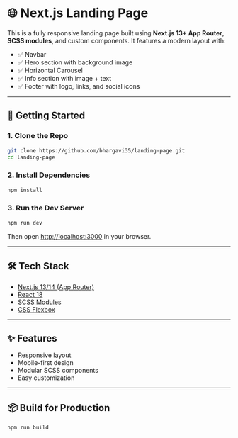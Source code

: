 # 🌐 Next.js Landing Page

This is a fully responsive landing page built using **Next.js 13+ App Router**, **SCSS modules**, and custom components. It features a modern layout with:

- ✅ Navbar
- ✅ Hero section with background image
- ✅ Horizontal Carousel
- ✅ Info section with image + text
- ✅ Footer with logo, links, and social icons

---

## 🚀 Getting Started

### 1. Clone the Repo

```bash
git clone https://github.com/bhargavi35/landing-page.git
cd landing-page
```

### 2. Install Dependencies

```bash
npm install
```

### 3. Run the Dev Server

```bash
npm run dev
```

Then open [http://localhost:3000](http://localhost:3000) in your browser.

---

## 🛠 Tech Stack

- [Next.js 13/14 (App Router)](https://nextjs.org/docs/app)
- [React 18](https://reactjs.org/)
- [SCSS Modules](https://sass-lang.com/)
- [CSS Flexbox](https://css-tricks.com/snippets/css/a-guide-to-flexbox/)

---

## ✨ Features

- Responsive layout
- Mobile-first design
- Modular SCSS components
- Easy customization

---

## 📦 Build for Production

```bash
npm run build
```
